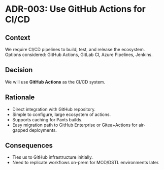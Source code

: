 # ADR-003: Use GitHub Actions for CI/CD

## Context
We require CI/CD pipelines to build, test, and release the ecosystem. Options considered: GitHub Actions, GitLab CI, Azure Pipelines, Jenkins.

## Decision
We will use **GitHub Actions** as the CI/CD system.

## Rationale
- Direct integration with GitHub repository.
- Simple to configure, large ecosystem of actions.
- Supports caching for Pants builds.
- Easy migration path to GitHub Enterprise or Gitea+Actions for air-gapped deployments.

## Consequences
- Ties us to GitHub infrastructure initially.
- Need to replicate workflows on-prem for MOD/DSTL environments later.
